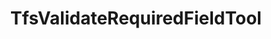 ---
optionsClassName: TfsValidateRequiredFieldToolOptions
optionsClassFullName: MigrationTools.Tools.TfsValidateRequiredFieldToolOptions
configurationSamples:
- name: defaults
  order: 2
  description: 
  code: There are no defaults! Check the sample for options!
  sampleFor: MigrationTools.Tools.TfsValidateRequiredFieldToolOptions
- name: sample
  order: 1
  description: 
  code: There is no sample, but you can check the classic below for a general feel.
  sampleFor: MigrationTools.Tools.TfsValidateRequiredFieldToolOptions
- name: classic
  order: 3
  description: 
  code: >-
    {
      "$type": "TfsValidateRequiredFieldToolOptions",
      "Enabled": false
    }
  sampleFor: MigrationTools.Tools.TfsValidateRequiredFieldToolOptions
description: Tool for validating that required fields exist in target work item types before migration, preventing migration failures due to missing required fields.
className: TfsValidateRequiredFieldTool
typeName: Tools
architecture: 
options:
- parameterName: Enabled
  type: Boolean
  description: If set to `true` then the tool will run. Set to `false` and the processor will not run.
  defaultValue: missing XML code comments
status: missing XML code comments
processingTarget: missing XML code comments
classFile: src/MigrationTools.Clients.TfsObjectModel/Tools/TfsValidateRequiredFieldTool.cs
optionsClassFile: src/MigrationTools.Clients.TfsObjectModel/Tools/TfsValidateRequiredFieldToolOptions.cs
notes:
  exists: false
  path: docs/Reference/Tools/TfsValidateRequiredFieldTool-notes.md
  markdown: ''

redirectFrom:
- /Reference/Tools/TfsValidateRequiredFieldToolOptions/
layout: reference
toc: true
permalink: /Reference/Tools/TfsValidateRequiredFieldTool/
title: TfsValidateRequiredFieldTool
categories:
- Tools
- 
topics:
- topic: notes
  path: docs/Reference/Tools/TfsValidateRequiredFieldTool-notes.md
  exists: false
  markdown: ''
- topic: introduction
  path: docs/Reference/Tools/TfsValidateRequiredFieldTool-introduction.md
  exists: false
  markdown: ''

---